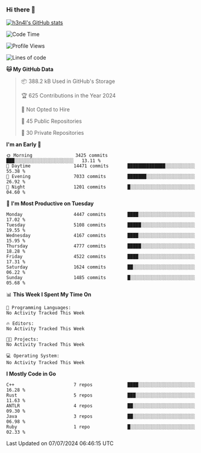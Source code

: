 ### Hi there 👋

[![h3n4l's GitHub stats](https://github-readme-stats.vercel.app/api?username=h3n4l&count_private=true&show_icons=true&theme=radical)](https://github.com/h3n4l/github-readme-stats)

<!--START_SECTION:waka-->
![Code Time](http://img.shields.io/badge/Code%20Time-1%2C882%20hrs%2020%20mins-blue)

![Profile Views](http://img.shields.io/badge/Profile%20Views-10-blue)

![Lines of code](https://img.shields.io/badge/From%20Hello%20World%20I%27ve%20Written-9.9%20million%20lines%20of%20code-blue)

**🐱 My GitHub Data** 

> 📦 388.2 kB Used in GitHub's Storage 
 > 
> 🏆 625 Contributions in the Year 2024
 > 
> 🚫 Not Opted to Hire
 > 
> 📜 45 Public Repositories 
 > 
> 🔑 30 Private Repositories 
 > 
**I'm an Early 🐤** 

```text
🌞 Morning                3425 commits        ███░░░░░░░░░░░░░░░░░░░░░░   13.11 % 
🌆 Daytime                14471 commits       ██████████████░░░░░░░░░░░   55.38 % 
🌃 Evening                7033 commits        ███████░░░░░░░░░░░░░░░░░░   26.92 % 
🌙 Night                  1201 commits        █░░░░░░░░░░░░░░░░░░░░░░░░   04.60 % 
```
📅 **I'm Most Productive on Tuesday** 

```text
Monday                   4447 commits        ████░░░░░░░░░░░░░░░░░░░░░   17.02 % 
Tuesday                  5108 commits        █████░░░░░░░░░░░░░░░░░░░░   19.55 % 
Wednesday                4167 commits        ████░░░░░░░░░░░░░░░░░░░░░   15.95 % 
Thursday                 4777 commits        █████░░░░░░░░░░░░░░░░░░░░   18.28 % 
Friday                   4522 commits        ████░░░░░░░░░░░░░░░░░░░░░   17.31 % 
Saturday                 1624 commits        ██░░░░░░░░░░░░░░░░░░░░░░░   06.22 % 
Sunday                   1485 commits        █░░░░░░░░░░░░░░░░░░░░░░░░   05.68 % 
```


📊 **This Week I Spent My Time On** 

```text
💬 Programming Languages: 
No Activity Tracked This Week

🔥 Editors: 
No Activity Tracked This Week

🐱‍💻 Projects: 
No Activity Tracked This Week

💻 Operating System: 
No Activity Tracked This Week
```

**I Mostly Code in Go** 

```text
C++                      7 repos             ████░░░░░░░░░░░░░░░░░░░░░   16.28 % 
Rust                     5 repos             ███░░░░░░░░░░░░░░░░░░░░░░   11.63 % 
ANTLR                    4 repos             ██░░░░░░░░░░░░░░░░░░░░░░░   09.30 % 
Java                     3 repos             ██░░░░░░░░░░░░░░░░░░░░░░░   06.98 % 
Ruby                     1 repo              █░░░░░░░░░░░░░░░░░░░░░░░░   02.33 % 
```




 Last Updated on 07/07/2024 06:46:15 UTC
<!--END_SECTION:waka-->

